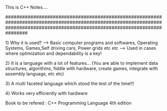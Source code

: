 This is C++ Notes....

################################################################################################################################################################################

1} Why it is used?
--> Basic computer programs and softwares, Operating Systems, Games,Self driving cars, Power grids etc etc
--> Used in cases where optimization and dependability is a key!

2} It is a language with a lot of features...
(You are able to implement data structures, algorithms, fiddle with hardware, create games, integrate with assembly language, etc etc)

3} A multi faceted language which stood the test of the time!!!

4} Works very efficiently with hardware

Book to be refered : C++ Programming Language 4th edition
